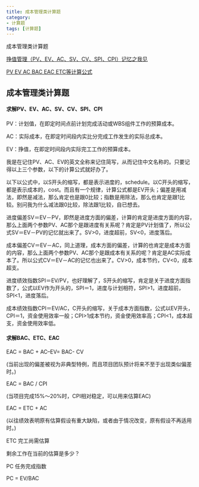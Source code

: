 ```yaml
---
title: 成本管理类计算题
category: 
- 计算题
tags: [计算题]
---
```


成本管理类计算题

[挣值管理（PV、EV、AC、SV、CV、SPI、CPI）记忆之我见](http://www.cnitpm.com/pm/7707.html)

[PV EV AC BAC EAC ETC等计算公式](http://wenku.baidu.com/link?url=xSrzaZUoJUSh-JMmSnTxHUygCuzTwaVLZPWckZtULhmpnQQjePoP6q-ML5kZUSwbUYwd76cU7G9IHiH3yF036FxV7UU7e0vbF-zsfgxf2xC)

## 成本管理类计算题

#### 求解PV、EV、AC、SV、CV、SPI、CPI

PV：计划值，在即定时间点前计划完成活动或WBS组件工作的预算成本。

AC：实际成本，在即定时间段内实比分完成工作发生的实际总成本。

EV：挣值，在即定时间段内实际完工工作的预算成本。

我是在记住PV、AC、EV的英文全称来记住简写，从而记住中文名称的。只要记得以上三个参数，以下的计算公式就好办了。
 
以下以公式中，以S开头的缩写，都是表示进度的，schedule。以C开头的缩写，都是表示成本的，cost。而且有一个规律，计算公式都是EV开头；偏差是用减法，即然是减法，那么肯定也是跟0比较；指数是用除法，那么也肯定是跟1比较。别问我为什么减法跟0比较，除法跟1比较，自已想去。

进度偏差SV＝EV－PV，即然是进度方面的偏差，计算的肯定是进度方面的内容，那么上面两个参数PV、AC那个是跟进度有关系呢？肯定是PV计划值了，所以公式SV＝EV－PV的记忆就出来了。SV>0，进度超前，SV<0，进度落后。

成本偏差CV＝EV－AC，同上道理，成本方面的偏差，计算的也肯定是成本方面的内容，那么上面两个参数PV、AC那个是跟成本有关系的呢？肯定是AC实际成本了。所以公式CV＝EV－AC的记忆也出来了。CV>0，成本节约，CV<0，成本超支。

进度绩效指数SPI＝EV/PV，也好理解了，S开头的缩写，肯定是关于进度方面指数了，公式以EV作为开头的，SPI＝1，进度与计划相符，SPI>1，进度超前，SPI<1，进度落后。

成本绩效指数CPI＝EV/AC，C开头的缩写，关于成本方面指数，公式以EV开头，CPI＝1，资金使用效率一般；CPI>1成本节约，资金使用效率高；CPI<1，成本超支，资金使用效率低。

#### 求解BAC、ETC、EAC

EAC = BAC + AC–EV= BAC- CV

(当前出现的偏差被视为非典型特例，而且项目团队预计将来不至于出现类似偏差时。)

EAC = BAC / CPI

(当项目完成15%～20%时，CPI相对稳定，可以用来估算EAC)

EAC = ETC + AC

(以往绩效表明原有估算假设有重大缺陷，或者由于情况改变，原有假设不再适用时。)

ETC 完工尚需估算

剩余工作在当前的估算是多少？

PC 任务完成指数

PC = EV/BAC

